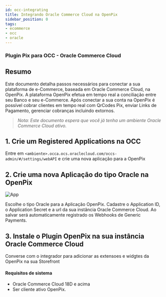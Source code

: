 ```yaml
---
id: occ-integrating
title: Integrando Oracle Commerce Cloud na OpenPix
sidebar_position: 0
tags:
- ecommerce
- occ
- oracle
---
```


### Plugin Pix para OCC - Oracle Commerce Cloud

## Resumo

Este documento detalha passos necessários para conectar a sua plataforma de e-Commerce, baseada em Oracle Commerce Cloud, na OpenPix. A plataforma OpenPix efetua em tempo real a conciliação entre seu Banco e seu e-Commerce.
Após conectar a sua conta na OpenPix é possível cobrar clientes em tempo real com QrCodes Pix, enviar Links de Pagamento, gerenciar cobranças incluindo extornos.

> *Nota: Este documento espera que você já tenha um ambiente Oracle Commerce Cloud ativo.*

## 1. Crie um Registered Applications na OCC

Entre em `<ambiente>.occa.ocs.oraclecloud.com/occs-admin/#/settings/webAPI` e crie uma nova aplicação para a OpenPix

## 2. Crie uma nova Aplicação do tipo Oracle na OpenPix

![App](/img/ecommerce/occ-app.png)

Escolhe o tipo Oracle para a Aplicação OpenPix. Cadastre o Application ID, o Application Secret e a url da sua instância Oracle Commerce Cloud.
Ao salvar será automaticamente registrado os Webhooks de Generic Payments.

## 3. Instale o Plugin OpenPix na sua instância Oracle Commerce Cloud

Converse com o integrador para adicionar as extensoes e widgtes da OpenPix na sua Storefront

#### Requisitos de sistema

- Oracle Commerce Cloud 18D e acima 
- Ser cliente ativo OpenPix.
